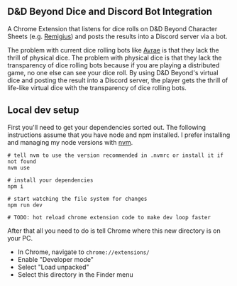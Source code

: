 ## D&D Beyond Dice and Discord Bot Integration

A Chrome Extension that listens for dice rolls on D&D Beyond Character Sheets (e.g. [Remigius](https://www.dndbeyond.com/profile/kamnikite/characters/23934295)) and posts the results into a Discord server via a bot.

The problem with current dice rolling bots like [Avrae](https://avrae.io/) is that they lack the thrill of physical dice. The problem with physical dice is that they lack the transparency of dice rolling bots because if you are playing a distributed game, no one else can see your dice roll. By using D&D Beyond's virtual dice and posting the result into a Discord server, the player gets the thrill of life-like virtual dice with the transparency of dice rolling bots.

## Local dev setup

First you'll need to get your dependencies sorted out. The following instructions assume that you have node and npm installed. I prefer installing and managing my node versions with [nvm](https://github.com/nvm-sh/nvm#installing-and-updating).

```
# tell nvm to use the version recommended in .nvmrc or install it if not found
nvm use

# install your dependencies
npm i

# start watching the file system for changes
npm run dev

# TODO: hot reload chrome extension code to make dev loop faster
```

After that all you need to do is tell Chrome where this new directory is on your PC.

-   In Chrome, navigate to `chrome://extensions/`
-   Enable "Developer mode"
-   Select "Load unpacked"
-   Select this directory in the Finder menu
